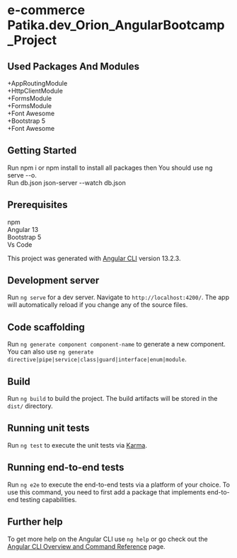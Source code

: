 #  e-commerce Patika.dev_Orion_AngularBootcamp_Project

## Used Packages And Modules
+AppRoutingModule<br>
+HttpClientModule <br>
+FormsModule<br>
+FormsModule<br>
+Font Awesome<br>
+Bootstrap 5<br>
+Font Awesome<br>

## Getting Started
Run npm i or npm install to install all packages then You should use ng serve --o.<br>
Run db.json json-server --watch db.json 

## Prerequisites
npm<br>
Angular 13<br>
Bootstrap 5<br>
Vs Code<br>

This project was generated with [Angular CLI](https://github.com/angular/angular-cli) version 13.2.3.

## Development server

Run `ng serve` for a dev server. Navigate to `http://localhost:4200/`. The app will automatically reload if you change any of the source files.

## Code scaffolding

Run `ng generate component component-name` to generate a new component. You can also use `ng generate directive|pipe|service|class|guard|interface|enum|module`.

## Build

Run `ng build` to build the project. The build artifacts will be stored in the `dist/` directory.

## Running unit tests

Run `ng test` to execute the unit tests via [Karma](https://karma-runner.github.io).

## Running end-to-end tests

Run `ng e2e` to execute the end-to-end tests via a platform of your choice. To use this command, you need to first add a package that implements end-to-end testing capabilities.

## Further help

To get more help on the Angular CLI use `ng help` or go check out the [Angular CLI Overview and Command Reference](https://angular.io/cli) page.

